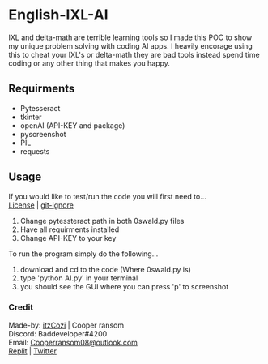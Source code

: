 # English-IXL-AI
IXL and delta-math are terrible learning tools so I made this POC to show my unique problem solving with coding AI apps. I heavily encorage using this to cheat your IXL's or delta-math they are bad tools instead spend time coding or any other thing that makes you happy.

## Requirments
- Pytesseract
- tkinter
- openAI (API-KEY and package)
- pyscreenshot
- PIL
- requests

## Usage
If you would like to test/run the code you will first need to...  
[License](ignore/LICENSE) | [git-ignore](ignore/LICENSE)  

1. Change pytessteract path in both 0swald.py files
2. Have all requirments installed
3. Change API-KEY to your key

To run the program simply do the following...

1. download and cd to the code (Where 0swald.py is)
2. type 'python AI.py' in your terminal
3. you should see the GUI where you can press 'p' to screenshot

### Credit
Made-by: [itzCozi](https://github.com/itzCozi) | Cooper ransom   
Discord: Baddeveloper#4200  
Email: Cooperransom08@outlook.com                                 
[Replit](https://replit.com/@cozi08) | [Twitter](https://twitter.com/ransom_cooper)

